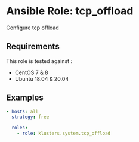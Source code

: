Ansible Role: tcp_offload
==================

Configure tcp offload

## Requirements

This role is tested against :
  - CentOS 7 & 8
  - Ubuntu 18.04 & 20.04

## Examples

```yaml
- hosts: all
  strategy: free

  roles:
    - role: klusters.system.tcp_offload
```
